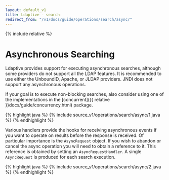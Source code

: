 ```yaml
---
layout: default_v1
title: Ldaptive - search
redirect_from: "/v1/docs/guide/operations/search/async/"
---
```


{% include relative %}

# Asynchronous Searching

Ldaptive provides support for executing asynchronous searches, although some providers do not support all the LDAP features. It is recommended to use either the UnboundID, Apache, or JLDAP providers. JNDI does not support any asynchronous operations. 

If your goal is to execute non-blocking searches, also consider using one of the implementations in the [concurrent]({{ relative }}docs/guide/concurrency.html) package.

{% highlight java %}
{% include source_v1/operations/search/async/1.java %}
{% endhighlight %}

Various handlers provide the hooks for receiving asynchronous events if you want to operate on results before the response is received. Of particular importance is the `AsyncRequest` object. If you wish to abandon or cancel the async operation you will need to obtain a reference to it. This reference is obtained by setting an `AsyncRequestHandler`. A single `AsyncRequest` is produced for each search execution.

{% highlight java %}
{% include source_v1/operations/search/async/2.java %}
{% endhighlight %}

